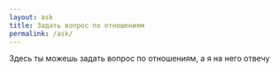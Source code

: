 ```yaml
---
layout: ask
title: Задать вопрос по отношениям
permalink: /ask/
---
```


Здесь ты можешь задать вопрос по отношениям, а я на него отвечу